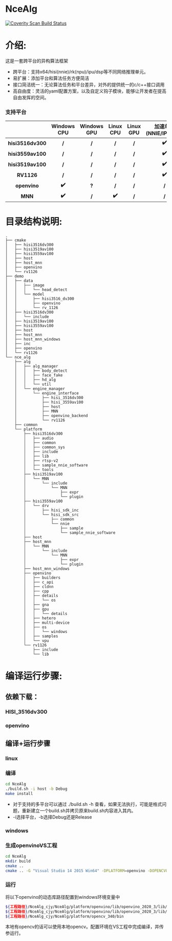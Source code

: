 # NceAlg

<a href="https://scan.coverity.com/projects/nceboy-ncealg">
  <img alt="Coverity Scan Build Status"
       src="https://scan.coverity.com/projects/nceboy-ncealg/badge.svg"/>
</a>

# 介绍:
这是一套跨平台的异构算法框架
- 跨平台：支持x64/hisi(nnie)/rk(npu)/ipu/dsp等不同网络推理单元。
- 易扩展：添加平台和算法任务方便简洁
- 接口简洁统一：无论算法任务和平台差异，对外的提供统一的c/c++接口调用
- 高自由度：灵活的yaml配置方案，以及自定义钩子模块，能够让开发者在提高自由发挥的空间。
### 支持平台

|                     | Windows CPU | Windows GPU | Linux CPU | Linux GPU | 加速单元(NNIE/IPUDSP) |
| :-----------------: | :---------: | :---------: | :-------: | :-------: | :-------------------: |
| **hisi3516dv300** |    **/**    |    **/**    |   **/**   |   **/**   |         **✔️**         |
| **hisi3559av100**  |    **/**    |    **/**    |   **/**   |   **/**   |         **✔️**         |
| **hisi3519av100**  |    **/**    |    **/**    |   **/**   |   **/**   |         **✔️**         |
|     **RV1126**      |    **/**    |    **/**    |   **/**   |   **/**   |         **✔️**         |
|    **openvino**     |    **✔️**    |    **?**    |   **/**   |   **/**   |         **/**         |
|       **MNN**       |    **✔️**    |    **/**    |   **✔️**   |   **/**   |         **/**         |

# 目录结构说明:
```
.
├── cmake
│   ├── hisi3516dv300
│   ├── hisi3519av100
│   ├── hisi3559av100
│   ├── host
│   ├── host_mnn
│   ├── openvino
│   └── rv1126
├── demo
│   ├── data
│   │   ├── image
│   │   │   └── head_detect
│   │   └── model
│   │       ├── hisi3516_dv300
│   │       ├── openvino
│   │       └── rv_1126
│   ├── hisi3516dv300
│   │   └── include
│   ├── hisi3519av100
│   ├── hisi3559av100
│   ├── host
│   ├── host_mnn
│   ├── host_mnn_windows
│   ├── inc
│   ├── openvino
│   └── rv1126
└── nce_alg
    ├── alg
    │   ├── alg_manager
    │   │   ├── body_detect
    │   │   ├── face_fake
    │   │   ├── hd_alg
    │   │   └── util
    │   └── engine_manager
    │       └── engine_interface
    │           ├── hisi_3516dv300
    │           ├── hisi_3559av100
    │           ├── host
    │           ├── MNN
    │           ├── openvino_backend
    │           └── rv1126
    ├── common
    └── platform
        ├── hisi3516dv300
        │   ├── audio
        │   ├── common
        │   ├── common_sys
        │   ├── include
        │   ├── lib
        │   ├── rtsp-v2
        │   ├── sample_nnie_software
        │   └── tools
        ├── hisi3519av100
        │   └── MNN
        │       └── include
        │           └── MNN
        │               ├── expr
        │               └── plugin
        ├── hisi3559av100
        │   └── drv
        │       ├── hisi_sdk_inc
        │       └── hisi_sdk_src
        │           ├── common
        │           └── nnie
        │               ├── sample
        │               └── sample_nnie_software
        ├── host
        ├── host_mnn
        │   └── MNN
        │       └── include
        │           └── MNN
        │               ├── expr
        │               └── plugin
        ├── host_mnn_windows
        ├── openvino
        │   ├── builders
        │   ├── c_api
        │   ├── cldnn
        │   ├── cpp
        │   ├── details
        │   │   └── os
        │   ├── gna
        │   ├── gpu
        │   │   └── details
        │   ├── hetero
        │   ├── multi-device
        │   ├── os
        │   │   └── windows
        │   ├── samples
        │   └── vpu
        └── rv1126
            ├── include
            └── lib
```
# 编译运行步骤:

## 依赖下载：

### HISI_3516dv300

### openvino


## 编译+运行步骤
### linux
### 编译

```bash
cd NceAlg
./build.sh -i host -b Debug
make install
```
- 对于支持的多平台可以通过 ./build.sh -h 查看，如果无法执行，可能是格式问题，重新建立一个build.sh并拷贝原来build.sh内容进入其内。
- -i选择平台，-b选择Debug还是Release
### windows

### 生成openvinoVS工程

```bash
cd NceAlg
mkdir build
cmake ..
cmake .. -G "Visual Studio 14 2015 Win64" -DPLATFORM=openvino -DOPENCVOPTION=ON -DEXE_TEST=ON -DCMAKE_BUILD_TYPE=Debug#或者release
```

### 运行

将以下openvino的动态库路径配置到windows环境变量中

```bash
${工程路径}/NceAlg_cjy/NceAlg/platform/openvino/lib/openvino_2020_3/lib/x64/Debug
${工程路径}/NceAlg_cjy/NceAlg/platform/openvino/lib/openvino_2020_3/lib/x64/Release
${工程路径}/NceAlg_cjy/NceAlg/platform/opencv_340/bin
```

本地有opencv的话可以使用本地opencv。配置环境在VS工程中完成编译，并传参运行。






